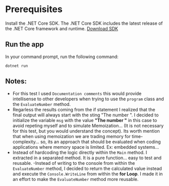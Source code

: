 # Prerequisites

Install the .NET Core SDK. The .NET Core SDK includes the latest release of the .NET Core framework and runtime.
[Download SDK](https://dotnet.microsoft.com/learn/dotnet/hello-world-tutorial/install)

## Run the app

In your command prompt, run the following command:

```
dotnet run
```

## Notes:

- For this test I used `Documentation comments` this would provide intellisense to other developers when trying to use the `program` class and the `EvaluateNumber` method.
- Regarless the results coming from the if statement I realized that the final output will always start with the sting "The number ". I decided to initialize the variable `msg` with the value **"The number "** in this case to avoid repeting myself and to simulate Memoization... (It is not necessary for this test, but you would understand the concept). Its worth mention that when using memoization we are trading memory for time-complexity... so, its an approach that should be evaluated when coding applications where memory space is limited. Ex: embedded systems...
- Instead of hardcoding the logic directly within the `Main` method. I extracted in a separated method. It is a pure function... easy to test and reusable.
  -Instead of writing to the console from within the `EvaluateNumber` method, I decided to return the calculated value instead and execute the `Console.WriteLine` from within the **for Loop**. I made it in an effort to make the `EvaluateNumber` method more reusable.
